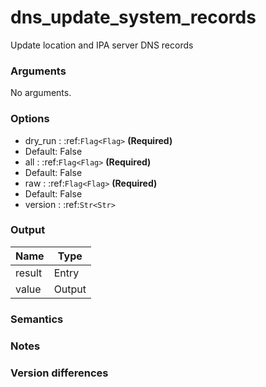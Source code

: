 [//]: # (THE CONTENT BELOW IS GENERATED. DO NOT EDIT.)
# dns_update_system_records
Update location and IPA server DNS records

### Arguments
No arguments.

### Options
* dry_run : :ref:`Flag<Flag>` **(Required)**
 * Default: False
* all : :ref:`Flag<Flag>` **(Required)**
 * Default: False
* raw : :ref:`Flag<Flag>` **(Required)**
 * Default: False
* version : :ref:`Str<Str>`

### Output
|Name|Type
|-|-
|result|Entry
|value|Output

[//]: # (ADD YOUR NOTES BELOW. THESE WILL BE PICKED EVERY TIME THE DOCS ARE REGENERATED. //end)
### Semantics

### Notes

### Version differences